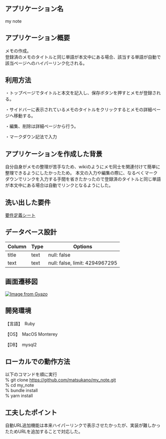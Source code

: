 ## アプリケーション名	
my note

## アプリケーション概要	
メモの作成。  
登録済のメモのタイトルと同じ単語が本文中にある場合、該当する単語が自動で該当ページへのハイパーリンク化される。



## 利用方法	
・トップページでタイトルと本文を記入し、保存ボタンを押すとメモが登録される。

・サイドバーに表示されているメモのタイトルをクリックするとメモの詳細ページへ移動する。

・編集、削除は詳細ページから行う。

・マークダウン記法で入力


## アプリケーションを作成した背景	
自分自身がメモの整理が苦手なため、wikiのようにメモ同士を関連付けて簡単に整理できるようにしたかったため。
本文の入力や編集の際に、なるべくマークダウンでリンクを入力する手間を省きたかったので登録済のタイトルと同じ単語が本文中にある場合は自動でリンクとなるようにした。

## 洗い出した要件	
[要件定義シート](https://docs.google.com/spreadsheets/d/1A4wel3upo-q7Et_sOtHgaoOnjhXK_01_jtdcFmcznqQ/edit#gid=1708663434)


## データベース設計	
| Column | Type       | Options                        |
| ------ | ---------- | ------------------------------ |
| title  | text       | null: false                    |
| text   | text       | null: false, limit: 4294967295 |


## 画面遷移図	
[![Image from Gyazo](https://i.gyazo.com/3cc8a7a4d0c6cb56734a5c37168ef87c.png)](https://gyazo.com/3cc8a7a4d0c6cb56734a5c37168ef87c)

## 開発環境	
【言語】　Ruby

【OS】　MacOS Monterey

【DB】　mysql2 

## ローカルでの動作方法
以下のコマンドを順に実行  
% git clone https://github.com/matsukano/my_note.git  
% cd my_note  
% bundle install  
% yarn install  

## 工夫したポイント
自動URL追加機能は本来ハイパーリンクで表示させたかったが、実装が難しかったためURLを追加することで対応した。
